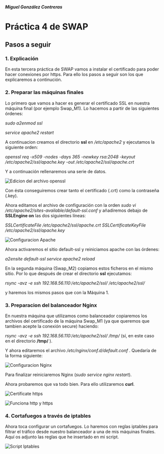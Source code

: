 ##### Miguel González Contreras

# Práctica 4 de SWAP

## Pasos a seguir

### 1. Explicación

En esta tercera práctica de SWAP vamos a instalar el certificado para poder hacer conexiones por https. Para ello los pasos a seguir son los que explicaremos a continución.

### 2. Preparar las máquinas finales

Lo primero que vamos a hacer es generar el certificado SSL en nuestra máquina final (por ejemplo Swap_M1). Lo hacemos a partir de las siguientes órdenes:

*sudo a2enmod ssl*

*service apache2 restart*

A continuacion creamos el directorio **ssl** en */etc/apache2* y ejecutamos la siguiente orden:

*openssl req -x509 -nodes -days 365 -newkey rsa:2048 -keyout /etc/apache2/ssl/apache.key -out /etc/apache2/ssl/apache.crt*

Y a continuación rellenaremos una serie de datos.

![Edicion del archivo openssl](https://github.com/miguegonzalez/SWAP/blob/master/practica4/1.Edicion_del_archivo_openssl.png)



Con ésta conseguiremos crear tanto el certificado (.crt) como la contraseña (.key).

Ahora editamos el archivo de configuración con la orden *sudo vi /etc/apache2/sites-available/default-ssl.conf* y añadiremos debajo de **SSLEngine on** las dos siguientes líneas:

*SSLCertificateFile /etc/apache2/ssl/apache.crt*
*SSLCertificateKeyFile /etc/apache2/ssl/apache.key*

![Configuracion Apache](https://github.com/miguegonzalez/SWAP/blob/master/practica4/2.Configuracion_Apache.png)

Ahora activaremos el sitio default-ssl y reiniciamos apache con las órdenes:

*a2ensite default-ssl*
*service apache2 reload* 

En la segunda máquina (Swap_M2) copiamos estos ficheros en el mismo sitio. Por lo que después de crear el directorio **ssl** ejecutamos:

*rsync -avz -e ssh 192.168.56.110:/etc/apache2/ssl/ /etc/apache2/ssl/*

y haremos los mismos pasos que con la Máquina 1.

### 3. Preparacion del balanceador Nginx

En nuestra máquina que utilizamos como balanceador copiaremos los archivos del certificado de la máquina Swap_M1 (ya que queremos que tambien acepte la conexión secure) haciendo:

*rsync -avz -e ssh 192.168.56.110:/etc/apache2/ssl/ /tmp/* (sí, en este caso en el directorio **/tmp/** ).

Y ahora editaremos el archivo */etc/nginx/conf.d/default.conf* . Quedaría de la forma siguiente:

![Configuracion Nginx](https://github.com/miguegonzalez/SWAP/blob/master/practica4/3.Configuracion_Nginx.PNG)

Para finalizar reiniciaremos Nginx (*sudo service nginx restart*).

Ahora probaremos que va todo bien. Para ello utilizaremos **curl**.

![Certificate https](https://github.com/miguegonzalez/SWAP/blob/master/practica4/4.Certificate_https.png)

![Funciona http y https](https://github.com/miguegonzalez/SWAP/blob/master/practica4/5.Funciona_http_y_https.PNG)

### 4. Cortafuegos a través de iptables

Ahora toca configurar un cortafuegos. Lo haremos con reglas iptables para filtrar el tráfico desde nuestro balanceador a una de mis máquinas finales. Aquí os adjunto las reglas que he insertado en mi script.

![Script Iptables](https://github.com/miguegonzalez/SWAP/blob/master/practica4/6.script_Iptables.png)
